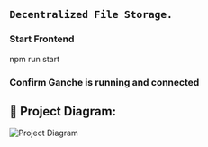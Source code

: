 ## `Decentralized File Storage.`

### Start Frontend

npm run start

### Confirm Ganche is running and connected

## 🔧 Project Diagram:

![Project Diagram](https://i.gyazo.com/2738ea6743a40036756b1b5714ab9fa8.png)
